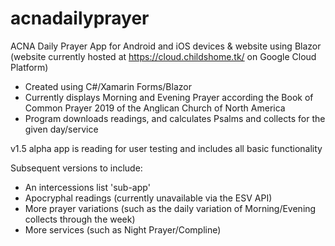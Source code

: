 # acnadailyprayer

ACNA Daily Prayer App for Android and iOS devices & website using Blazor
(website currently hosted at https://cloud.childshome.tk/ on Google Cloud Platform)

- Created using C#/Xamarin Forms/Blazor
- Currently displays Morning and Evening Prayer according the Book of Common Prayer 2019 of the Anglican Church of North America
- Program downloads readings, and calculates Psalms and collects for the given day/service

v1.5 alpha app is reading for user testing and includes all basic functionality

Subsequent versions to include:

- An intercessions list 'sub-app'
- Apocryphal readings (currently unavailable via the ESV API)
- More prayer variations (such as the daily variation of Morning/Evening collects through the week)
- More services (such as Night Prayer/Compline)
